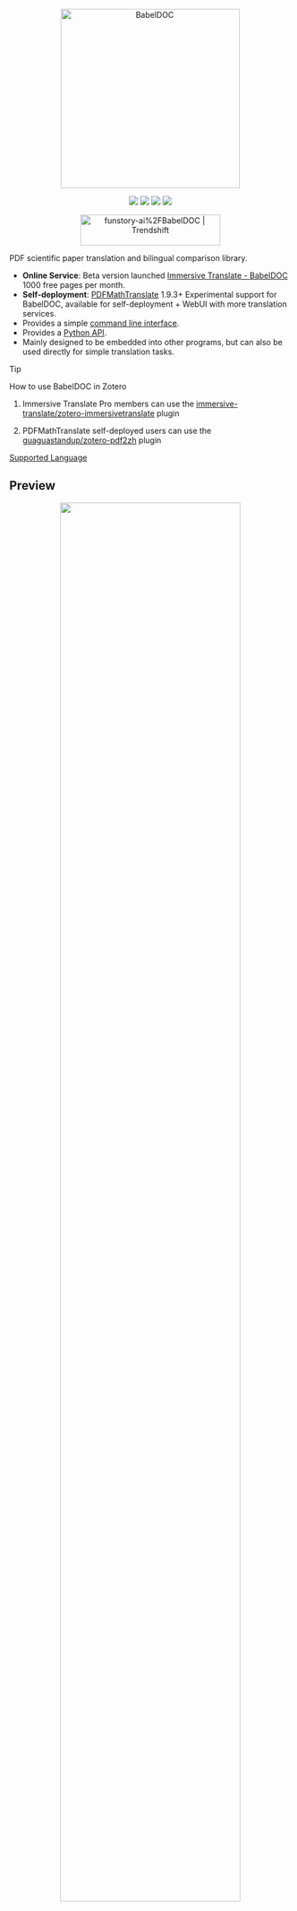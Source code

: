 <!-- # Yet Another Document Translator -->

<div align="center">
<!-- <img src="https://s.immersivetranslate.com/assets/r2-uploads/images/babeldoc-banner.png" width="320px"  alt="YADT"/> -->

<br/>

<picture>
  <source media="(prefers-color-scheme: dark)" srcset="https://s.immersivetranslate.com/assets/uploads/babeldoc-big-logo-darkmode-with-transparent-background-IKuNO1.svg" width="320px" alt="BabelDOC"/>
  <img src="https://s.immersivetranslate.com/assets/uploads/babeldoc-big-logo-with-transparent-background-2xweBr.svg" width="320px" alt="BabelDOC"/>
</picture>

<!-- <h2 id="title">BabelDOC</h2> -->

<p>
  <!-- PyPI -->
  <a href="https://pypi.org/project/BabelDOC/">
    <img src="https://img.shields.io/pypi/v/BabelDOC"></a>
  <a href="https://pepy.tech/projects/BabelDOC">
    <img src="https://static.pepy.tech/badge/BabelDOC"></a>
  <!-- <a href="https://github.com/funstory-ai/BabelDOC/pulls">
    <img src="https://img.shields.io/badge/contributions-welcome-green"></a> -->
  <!-- License -->
  <a href="./LICENSE">
    <img src="https://img.shields.io/github/license/funstory-ai/BabelDOC"></a>
  <a href="https://t.me/+Z9_SgnxmsmA5NzBl">
    <img src="https://img.shields.io/badge/Telegram-2CA5E0?style=flat-squeare&logo=telegram&logoColor=white"></a>
</p>

<a href="https://trendshift.io/repositories/13358" target="_blank"><img src="https://trendshift.io/api/badge/repositories/13358" alt="funstory-ai%2FBabelDOC | Trendshift" style="width: 250px; height: 55px;" width="250" height="55"/></a>

</div>

PDF scientific paper translation and bilingual comparison library.

- **Online Service**: Beta version launched [Immersive Translate - BabelDOC](https://app.immersivetranslate.com/babel-doc/) 1000 free pages per month.
- **Self-deployment**: [PDFMathTranslate](https://github.com/Byaidu/PDFMathTranslate) 1.9.3+ Experimental support for BabelDOC, available for self-deployment + WebUI with more translation services.
- Provides a simple [command line interface](#getting-started).
- Provides a [Python API](#python-api).
- Mainly designed to be embedded into other programs, but can also be used directly for simple translation tasks.

> [!TIP]
>
> How to use BabelDOC in Zotero
>
> 1. Immersive Translate Pro members can use the [immersive-translate/zotero-immersivetranslate](https://github.com/immersive-translate/zotero-immersivetranslate) plugin
>
> 2. PDFMathTranslate self-deployed users can use the [guaguastandup/zotero-pdf2zh](https://github.com/guaguastandup/zotero-pdf2zh) plugin

[Supported Language](https://funstory-ai.github.io/BabelDOC/supported_languages/)

## Preview

<div align="center">
<img src="https://s.immersivetranslate.com/assets/r2-uploads/images/babeldoc-preview.png" width="80%"/>
</div>

## We are hiring

See details: [EN](https://github.com/funstory-ai/jobs) | [ZH](https://github.com/funstory-ai/jobs/blob/main/README_ZH.md)

## Getting Started

### Install from PyPI

We recommend using the Tool feature of [uv](https://github.com/astral-sh/uv) to install yadt.

1. First, you need to refer to [uv installation](https://github.com/astral-sh/uv#installation) to install uv and set up the `PATH` environment variable as prompted.

2. Use the following command to install yadt:

```bash
uv tool install --python 3.12 BabelDOC

babeldoc --help
```

3. Use the `babeldoc` command. For example:

```bash
babeldoc --bing  --files example.pdf

# multiple files
babeldoc --bing  --files example1.pdf --files example2.pdf
```

### Install from Source

We still recommend using [uv](https://github.com/astral-sh/uv) to manage virtual environments.

1. First, you need to refer to [uv installation](https://github.com/astral-sh/uv#installation) to install uv and set up the `PATH` environment variable as prompted.

2. Use the following command to install yadt:

```bash
# clone the project
git clone https://github.com/funstory-ai/BabelDOC

# enter the project directory
cd BabelDOC

# install dependencies and run babeldoc
uv run babeldoc --help
```

3. Use the `uv run babeldoc` command. For example:

```bash
uv run babeldoc --files example.pdf --openai --openai-model "gpt-4o-mini" --openai-base-url "https://api.openai.com/v1" --openai-api-key "your-api-key-here"

# multiple files
uv run babeldoc --files example.pdf --files example2.pdf --openai --openai-model "gpt-4o-mini" --openai-base-url "https://api.openai.com/v1" --openai-api-key "your-api-key-here"
```

> [!TIP]
> The absolute path is recommended.

## Advanced Options

> [!NOTE]
> This CLI is mainly for debugging purposes. Although end users can use this CLI to translate files, we do not provide any technical support for this purpose.
>
> End users should directly use **Online Service**: Beta version launched [Immersive Translate - BabelDOC](https://app.immersivetranslate.com/babel-doc/) 1000 free pages per month.
>
> End users who need self-deployment should use [PDFMathTranslate](https://github.com/Byaidu/PDFMathTranslate)
> 
> If you find that an option is not listed below, it means that this option is a debugging option for maintainers. Please do not use these options.


### Language Options

- `--lang-in`, `-li`: Source language code (default: en)
- `--lang-out`, `-lo`: Target language code (default: zh)

> [!TIP]
> Currently, this project mainly focuses on English-to-Chinese translation, and other scenarios have not been tested yet.
> 
> (2025.3.1 update): Basic English target language support has been added, primarily to minimize line breaks within words([0-9A-Za-z]+).
> 
> [HELP WANTED: Collecting word regular expressions for more languages](https://github.com/funstory-ai/BabelDOC/issues/129)

### PDF Processing Options

- `--files`: One or more file paths to input PDF documents.
- `--pages`, `-p`: Specify pages to translate (e.g., "1,2,1-,-3,3-5"). If not set, translate all pages
- `--split-short-lines`: Force split short lines into different paragraphs (may cause poor typesetting & bugs)
- `--short-line-split-factor`: Split threshold factor (default: 0.8). The actual threshold is the median length of all lines on the current page \* this factor
- `--skip-clean`: Skip PDF cleaning step
- `--dual-translate-first`: Put translated pages first in dual PDF mode (default: original pages first)
- `--disable-rich-text-translate`: Disable rich text translation (may help improve compatibility with some PDFs)
- `--enhance-compatibility`: Enable all compatibility enhancement options (equivalent to --skip-clean --dual-translate-first --disable-rich-text-translate)
- `--use-alternating-pages-dual`: Use alternating pages mode for dual PDF. When enabled, original and translated pages are arranged in alternate order. When disabled (default), original and translated pages are shown side by side on the same page.
- `--watermark-output-mode`: Control watermark output mode: 'watermarked' (default) adds watermark to translated PDF, 'no_watermark' doesn't add watermark, 'both' outputs both versions.
- `--max-pages-per-part`: Maximum number of pages per part for split translation. If not set, no splitting will be performed.
- `--no-watermark`: [DEPRECATED] Use --watermark-output-mode=no_watermark instead.
- `--translate-table-text`: Translate table text (experimental, default: False)
- `--skip-scanned-detection`: Skip scanned document detection (default: False). When using split translation, only the first part performs detection if not skipped.
- `--ocr-workaround`: Use OCR workaround (default: False). When enabled, the tool will use OCR to detect text and fill background for scanned PDF.

> [!TIP]
> - Both `--skip-clean` and `--dual-translate-first` may help improve compatibility with some PDF readers
> - `--disable-rich-text-translate` can also help with compatibility by simplifying translation input
> - However, using `--skip-clean` will result in larger file sizes
> - If you encounter any compatibility issues, try using `--enhance-compatibility` first
> - Use `--max-pages-per-part` for large documents to split them into smaller parts for translation and automatically merge them back.
> - Use `--skip-scanned-detection` to speed up processing when you know your document is not a scanned PDF.
> - Use `--ocr-workaround` to fill background for scanned PDF. (Current assumption: background is pure white, text is pure black, this option will also auto enable `--skip-scanned-detection`)

### Translation Service Options

- `--qps`: QPS (Queries Per Second) limit for translation service (default: 4)
- `--ignore-cache`: Ignore translation cache and force retranslation
- `--no-dual`: Do not output bilingual PDF files
- `--no-mono`: Do not output monolingual PDF files
- `--min-text-length`: Minimum text length to translate (default: 5)
- `--openai`: Use OpenAI for translation (default: False)
- `--custom-system-prompt`: Custom system prompt for translation.
- `--add-formula-placehold-hint`: Add formula placeholder hint for translation. (Currently not recommended, it may affect translation quality, default: False)

> [!TIP]
>
> 1. Currently, only OpenAI-compatible LLM is supported. For more translator support, please use [PDFMathTranslate](https://github.com/Byaidu/PDFMathTranslate).
> 2. It is recommended to use models with strong compatibility with OpenAI, such as: `glm-4-flash`, `deepseek-chat`, etc.
> 3. Currently, it has not been optimized for traditional translation engines like Bing/Google, it is recommended to use LLMs.
> 4. You can use [litellm](https://github.com/BerriAI/litellm) to access multiple models.
> 5. `--custom-system-prompt`: It is mainly used to add the `/no_think` instruction of Qwen 3 in the prompt. For example: `--custom-system-prompt "/no_think You are a professional, authentic machine translation engine."`

### OpenAI Specific Options

- `--openai-model`: OpenAI model to use (default: gpt-4o-mini)
- `--openai-base-url`: Base URL for OpenAI API
- `--openai-api-key`: API key for OpenAI service

> [!TIP]
>
> 1. This tool supports any OpenAI-compatible API endpoints. Just set the correct base URL and API key. (e.g. `https://xxx.custom.xxx/v1`)
> 2. For local models like Ollama, you can use any value as the API key (e.g. `--openai-api-key a`).

### Output Control

- `--output`, `-o`: Output directory for translated files. If not set, use current working directory.
- `--debug`, `-d`: Enable debug logging level and export detailed intermediate results in `~/.cache/yadt/working`.
- `--report-interval`: Progress report interval in seconds (default: 0.1).

### Offline Assets Management

- `--generate-offline-assets`: Generate an offline assets package in the specified directory. This creates a zip file containing all required models and fonts.
- `--restore-offline-assets`: Restore an offline assets package from the specified file. This extracts models and fonts from a previously generated package.

> [!TIP]
> 
> 1. Offline assets packages are useful for environments without internet access or to speed up installation on multiple machines.
> 2. Generate a package once with `babeldoc --generate-offline-assets /path/to/output/dir` and then distribute it.
> 3. Restore the package on target machines with `babeldoc --restore-offline-assets /path/to/offline_assets_*.zip`.
> 4. The offline assets package name cannot be modified because the file list hash is encoded in the name.
> 5. If you provide a directory path to `--restore-offline-assets`, the tool will automatically look for the correct offline assets package file in that directory.
> 6. The package contains all necessary fonts and models required for document processing, ensuring consistent results across different environments.
> 7. The integrity of all assets is verified using SHA3-256 hashes during both packaging and restoration.
> 8. If you're deploying in an air-gapped environment, make sure to generate the package on a machine with internet access first.

### Configuration File

- `--config`, `-c`: Configuration file path. Use the TOML format.

Example Configuration:

```toml
[babeldoc]
# Basic settings
debug = true
lang-in = "en-US"
lang-out = "zh-CN"
qps = 10
output = "/path/to/output/dir"

# PDF processing options
split-short-lines = false
short-line-split-factor = 0.8
skip-clean = false
dual-translate-first = false
disable-rich-text-translate = false
use-alternating-pages-dual = false
watermark-output-mode = "watermarked"  # Choices: "watermarked", "no_watermark", "both"
max-pages-per-part = 50  # Automatically split the document for translation and merge it back.
# no-watermark = false  # DEPRECATED: Use watermark-output-mode instead
skip-scanned-detection = false  # Skip scanned document detection for faster processing

# Translation service
openai = true
openai-model = "gpt-4o-mini"
openai-base-url = "https://api.openai.com/v1"
openai-api-key = "your-api-key-here"

# Output control
no-dual = false
no-mono = false
min-text-length = 5
report-interval = 0.5

# Offline assets management
# Uncomment one of these options as needed:
# generate-offline-assets = "/path/to/output/dir"
# restore-offline-assets = "/path/to/offline_assets_package.zip"
```

## Python API

> [!TIP]
>
> 1. Before pdf2zh 2.0 is released, you can temporarily use BabelDOC's Python API. However, after pdf2zh 2.0 is released, please directly use pdf2zh's Python API.
>
> 2. This project's Python API does not guarantee any compatibility. However, the Python API from pdf2zh will guarantee a certain level of compatibility.
>
> 3. We do not provide any technical support for the BabelDOC API.
>
> 4. When performing secondary development, please refer to [pdf2zh 2.0 high level](https://github.com/awwaawwa/PDFMathTranslate/blob/v2-rc/pdf2zh/high_level.py) and ensure that BabelDOC runs in a subprocess.

You can refer to the example in [main.py](https://github.com/funstory-ai/yadt/blob/main/babeldoc/main.py) to use BabelDOC's Python API.

Please note:

1. Make sure call `babeldoc.high_level.init()` before using the API

2. The current `TranslationConfig` does not fully validate input parameters, so you need to ensure the validity of input parameters

3. For offline assets management, you can use the following functions:
   ```python
   # Generate an offline assets package
   from pathlib import Path
   import babeldoc.assets.assets
   
   # Generate package to a specific directory
   # path is optional, default is ~/.cache/babeldoc/assets/offline_assets_{hash}.zip
   babeldoc.assets.assets.generate_offline_assets_package(Path("/path/to/output/dir"))
   
   # Restore from a package file
   # path is optional, default is ~/.cache/babeldoc/assets/offline_assets_{hash}.zip
   babeldoc.assets.assets.restore_offline_assets_package(Path("/path/to/offline_assets_package.zip"))
   
   # You can also restore from a directory containing the offline assets package
   # The tool will automatically find the correct package file based on the hash
   babeldoc.assets.assets.restore_offline_assets_package(Path("/path/to/directory"))
   ```

> [!TIP]
> 
> 1. The offline assets package name cannot be modified because the file list hash is encoded in the name.
> 2. When using in production environments, it's recommended to pre-generate the assets package and include it with your application distribution.
> 3. The package verification ensures that all required assets are intact and match their expected checksums.

## Background

There are a lot projects and teams working on to make document editing and translating easier like:

- [mathpix](https://mathpix.com/)
- [Doc2X](https://doc2x.noedgeai.com/)
- [minerU](https://github.com/opendatalab/MinerU)
- [PDFMathTranslate](https://github.com/funstory-ai/yadt)

There are also some solutions to solve specific parts of the problem like:

- [layoutreader](https://github.com/microsoft/unilm/tree/master/layoutreader): the read order of the text block in a pdf
- [Surya](https://github.com/surya-is/surya): the structure of the pdf

This project hopes to promote a standard pipeline and interface to solve the problem.

In fact, there are two main stages of a PDF parser or translator:

- **Parsing**: A stage of parsing means to get the structure of the pdf such as text blocks, images, tables, etc.
- **Rendering**: A stage of rendering means to render the structure into a new pdf or other format.

For a service like mathpix, it will parse the pdf into a structure may be in a XML format, and then render them using a single column reader order as [layoutreader](https://github.com/microsoft/unilm/tree/master/layoutreader) does. The bad news is that the original structure lost.

Some people will use Adobe PDF Parser because it will generate a Word document and it keeps the original structure. But it is somewhat expensive.
And you know, a pdf or word document is not a good format for reading in mobile devices.

We offer an intermediate representation of the results from parser and can be rendered into a new pdf or other format. The pipeline is also a plugin-based system which everybody can add their new model, ocr, renderer, etc.

## Roadmap

- [ ] Add line support
- [ ] Add table support
- [ ] Add cross-page/cross-column paragraph support
- [ ] More advanced typesetting features
- [ ] Outline support
- [ ] ...

Our first 1.0 version goal is to finish a translation from [PDF Reference, Version 1.7](https://opensource.adobe.com/dc-acrobat-sdk-docs/pdfstandards/pdfreference1.7old.pdf) to the following language version:

- Simplified Chinese
- Traditional Chinese
- Japanese
- Spanish

And meet the following requirements:

- layout error less than 1%
- content loss less than 1%

## Known Issues

1. Parsing errors in the author and reference sections; they get merged into one paragraph after translation.
2. Lines are not supported.
3. Does not support drop caps.
4. Large pages will be skipped.

## How to Contribute

We encourage you to contribute to YADT! Please check out the [CONTRIBUTING](https://github.com/funstory-ai/yadt/blob/main/docs/CONTRIBUTING.md) guide.

Everyone interacting in YADT and its sub-projects' codebases, issue trackers, chat rooms, and mailing lists is expected to follow the YADT [Code of Conduct](https://github.com/funstory-ai/yadt/blob/main/docs/CODE_OF_CONDUCT.md).

[Immersive Translation](https://immersivetranslate.com) sponsors monthly Pro membership redemption codes for active contributors to this project, see details at: [CONTRIBUTOR_REWARD.md](https://github.com/funstory-ai/BabelDOC/blob/main/docs/CONTRIBUTOR_REWARD.md)

## Acknowledgements

- [PDFMathTranslate](https://github.com/Byaidu/PDFMathTranslate)
- [DocLayout-YOLO](https://github.com/opendatalab/DocLayout-YOLO)
- [pdfminer](https://github.com/pdfminer/pdfminer.six)
- [PyMuPDF](https://github.com/pymupdf/PyMuPDF)
- [Asynchronize](https://github.com/multimeric/Asynchronize/tree/master?tab=readme-ov-file)
- [PriorityThreadPoolExecutor](https://github.com/oleglpts/PriorityThreadPoolExecutor)

<h2 id="star_hist">Star History</h2>

<a href="https://star-history.com/#funstory-ai/babeldoc&Date">
 <picture>
   <source media="(prefers-color-scheme: dark)" srcset="https://api.star-history.com/svg?repos=funstory-ai/babeldoc&type=Date&theme=dark" />
   <source media="(prefers-color-scheme: light)" srcset="https://api.star-history.com/svg?repos=funstory-ai/babeldoc&type=Date" />
   <img alt="Star History Chart" src="https://api.star-history.com/svg?repos=funstory-ai/babeldoc&type=Date"/>
 </picture>
</a>